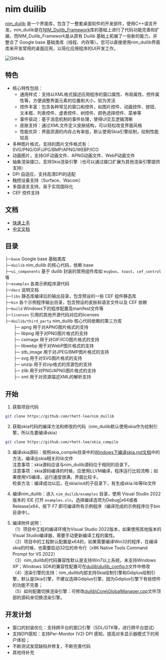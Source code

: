# nim duilib[nim_duilib](https://github.com/rhett-lee/nim_duilib) 是一个界面库，包含了一整套桌面软件的开发部件，使用C++语言开发。nim_duilib是在[NIM_Duilib_Framework](https://github.com/netease-im/NIM_Duilib_Framework)库的基础上进行了代码功能完善和扩展，而NIM_Duilib_Framework是从原有 Duilib 基础上拓展了一些新的能力，并整合了 Google base 基础类库（线程、内存等）。您可以直接使用nim_duilib界面库来开发常用的桌面应用，以简化应用程序的UI开发工作。![GitHub](https://img.shields.io/badge/license-MIT-green.svg)## 特色 - 核心特性包括：    - 通用样式：支持以XML格式描述应用程序的窗口属性、布局属性、控件属性等，方便调整界面元素的位置和大小，较为灵活    - 控件丰富：包含各种常见的窗口和控件，如图片控件、动画控件、按钮、文本框、列表控件、虚表控件、树控件、颜色选择控件、菜单等    - 事件驱动：基于消息机制的事件处理，使得UI交互逻辑清晰    - 皮肤支持：通过XML文件定义皮肤结构，可以轻松改变界面风格    - 性能优异：界面资源的内存占有率低，默认使用Skia引擎绘制，绘制性能较高 - 多种图片格式，支持的图片文件格式有：SVG/PNG/GIF/JPG/BMP/APNG/WEBP/ICO - 动画图片，支持GIF动画文件、APNG动画文件、WebP动画文件 - 抽象渲染接口，支持Skia渲染引擎（也可以通过接口扩展为其他渲染引擎提供支持） - DPI 自适应，支持高清DPI的适配 - 触控设备支持（Surface、Wacom） - 多国语言支持，易于实现国际化 - CEF 控件支持## 文档 - [快速上手](docs/Getting-Started.md) - [中文文档](docs/Summary.md)## 目录├─`base` Google base 基础类库  ├─`duilib` nim_duilib 的核心代码，依赖 base    ├─`ui_components` 基于 duilib 封装的常用组件库如 `msgbox`、`toast`、`cef_control` 等  ├─`examples` 各类示例程序源代码  ├─`docs` 说明文档  ├─`libs` 静态库编译后的输出目录，包含预设的一些 CEF 组件静态库  ├─`bin` 各个示例程序输出目录，包含预设的皮肤和语言文件以及 CEF 依赖  ├─`build` Windows下的程序配置及manifest文件等    ├─`licenses` 引用的其他开源代码对应的licenses    ├─`duilib/third_party` nim_duilib 核心代码依赖的第三方库    　　├─ apng 用于对APNG图片格式的支持     　　├─ libpng 用于对PNG图片格式的支持     　　├─ cximage 用于对GIF/ICO图片格式的支持      　　├─ libwebp 用于对WebP图片格式的支持     　　├─ stb_image 用于对JPEG/BMP图片格式的支持     　　├─ svg 用于对SVG图片格式的支持     　　├─ unzip 用于对zip格式的资源包的支持     　　├─ zlib 用于对PNG/APNG图片格式的支持     　　├─ xml 用于对资源描述XML的解析支持     ## 开始1. 获取项目代码```bashgit clone https://github.com/rhett-lee/nim_duilib```2. 获取skia代码的编译方法和修改的代码（nim_duilib默认使用skia作为绘制引擎，所以先要编译skia）```bashgit clone https://github.com/rhett-lee/skia_compile```3. 编译skia源码：按照skia_compile目录中的[Windows下编译skia.md文档](../skia_compile/Windows下编译skia.md)中的方法，编译出skia相关的lib文件       注意事项：skia源码应该与nim_duilib源码位于相同的目录下。       注意事项：skia源码编译的时候，应使用LLVM编译，程序运行比较流畅；如果使用VS编译，运行速度很满，界面比较卡。       检查方法：编译成功以后，在skia/out的子目录下，有生成skia.lib等lib文件4. 编译nim_duilib：进入 `nim_duilib/examples` 目录，使用 Visual Studio 2022版本的 IDE 打开 `examples.sln`，选择编译选项为Debug|x64或者Release|x64，按下 F7 即可编译所有示例程序（编译完成的示例程序位于bin目录中）。5. 编译附件说明：    （1）项目中工程的编译环境为Visual Studio 2022版本，如果使用其他版本的Visual Studio编译器，需要手动更新编译工程的属性。    （2）项目中的工程默认配置是x64的，如果需要编译Win32的程序，在编译skia的时候，也需要启动32位的命令行（x86 Native Tools Command Prompt for VS 2022）   （3）nim_duilib的代码兼容性默认是支持Win7以上系统，未支持Windows XP；Windows SDK的兼容性配置可在[duilib\duilib_config.h](duilib/duilib_config.h)文件中修改    （4）渲染引擎的支持：nim_duilib内部支持Skia绘制引擎和Gdiplus绘制引擎，默认是Skia引擎，不建议选择Gdiplus引擎，因为Gdiplus引擎下有些控件的功能不完善；  （5）如何配置切换渲染引擎：可修改[duilib\Core\GlobalManager.cpp](duilib/Core/GlobalManager.cpp)文件顶部的源码来切换渲染引擎。## 开发计划 - 窗口的封装优化：支持跨平台的窗口引擎（SDL/GTK等，进行跨平台尝试） - 支持DPI感知：支持Per-Monitor (V2) DPI 感知，提高对多显示器模式下的用户体验； - 不断测试发现缺陷并修复，不断完善代码 - 其他待补充